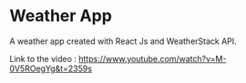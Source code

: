 # Weather App

A weather app created with React Js and WeatherStack API.

Link to the video : https://www.youtube.com/watch?v=M-0V5ROegYg&t=2359s
